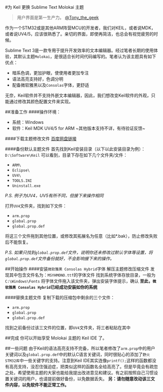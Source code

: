 #为 Keil 更换 Sublime Text Molokai 主题
> 用户界面是第一生产力。 [@Tony_the_geek](http://weibo.com/724123001)

作为一个STM32或是其他ARM阵营MCU的开发者，我们对KEIL，或者说MDK，或者说UV4/5，应该很熟悉了。亲切的界面，即使再简洁，也总会有视觉疲劳的时候。

Sublime Text 3是一款专用于提升开发效率的文本编辑器。经过笔者长期的使用体验，其默认主题`Molokai`，是很适合长时间代码编写的。笔者认为该主题具有如下优点：
- 暗系色调，更加护眼，使使用者更加专注
- 语法高亮支持好，色调分明
- 配备微软雅黑以及`Consolas`字体，更舒适

无奈，Keil软件并不支持外嵌文本编辑器，因此，我们想改变Keil软件的外观，只能通过修改其颜色配置文件来实现。

##准备工作
####操作环境：
- 系统：Windows
- 软件：Keil MDK UV4/5 for ARM
~其他版本支持不详，有待验证反馈~

####下载主题修改文件
[百度网盘链接](http://pan.baidu.com/s/1qYu9x4w)

####备份默认主题文件
首先找到Keil安装目录（以下以此安装目录为例）：`D:\Software\Keil`
可以看到，目录下存在如下几个文件夹/文件：
- `ARM\`
- `Eclipse\`
- `UV4\`
- `TOOLS.INI`
- `Uninstall.exe`

*P.S. 例子为UV4，UV5有所不同，但接下来操作相同*

打开`UV4`文件夹，找到如下文件：
- `arm.prop`
- `global.prop`
- `global.prop.def`

将这三个文件拖到其他位置，或修改其拓展名为任意（比如*.bak），防止修改失败后不能恢复。

*P.S. 如果只找到`global.prop.def`文件，说明你还未修改过默认字体等设置，将`global.prop.def`文件备份就好，不会影响接下来的操作。*

##开始操作
####安装`微软雅黑 Consolas Hybrid`字体
解压主题修改压缩文件
发现其中包含文件名为：`MSYHMONO.ttf`的字体文件
找到系统字体存放目录，一般为`C:\Windows\Fonts`
将字体文件拖入该文件夹，弹出安装字体提示，确认
**至此，`微软雅黑 Consolas Hybrid`已经成功安装如你的系统**

####替换主题文件
复制下载的压缩包中剩余的三个文件：
- `arm.prop`
- `global.prop`
- `global.prop.def`

找到之前备份过该三文件的位置，即`UV4`文件夹，将三者粘贴在其中

##完成
你可以开始享受 Molokai 主题的 Keil IDE 了。

##一些问题
由于Keil的语法高亮支持不完备，所以笔者修改了`arm.prop`中的用户关键词以及`global.prop.def`中的默认C语言关键词，同时很贴心的添加了`野火STM32库`中一些关键字的支持。注意到Keil IDE其实连像`printf();`这样的函数都没有高亮支持，没忍住强迫症，把类似这样的函数名全给高亮了。但是毕竟会有疏忽之处，希望使用主题的大家也能给我提出改进意见和建议。有之前按照自己习惯设置关键词的用户，也请提前做好备份，以免数据丢失。
**另：请勿随意改动该三文件内容，以免软件不能正常工作。**
